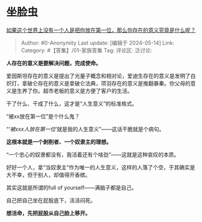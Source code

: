 # 坐脸虫
[如果这个世界上没有一个人是把你放在第一位，那么你存在的意义究竟是什么呢？](https://www.zhihu.com/question/640316383/answer/3497499156)

> Author: #0-Anonymity
> Last update: [编辑于 2024-05-14]
> Link:
> Category: #【答集】/01-家族答集 
> Tag:
> 评论区:
> 泛讨论:

**人存在的意义是要解决问题，完成使命。**

爱因斯坦存在的意义是提出了光量子概念和相对论，爱迪生存在的意义是发明了白炽灯，拿破仑存在的意义是拿破仑法典，项羽存在的意义是推翻暴秦。你父母的意义是生养了你。超市老板的意义是方便了客户的生活。

干了什么、干成了什么，这才是“人生意义”的标准格式。

“被xx放在第一位”是个什么鬼？

“‘*被xxx人放在第一位*’就是我的人生意义”——这话干脆就是个病句。

**这根本就是一个剥削者、一个奴隶主的理想。**

“一个忠心的奴隶都没有，我活着还有个啥劲”——这就是这种哀叹的本质。

好好一个人，拿“当奴隶主”作为唯一的人生意义，这样的人落了个空，于其确实是大不幸，但于别人，却值得开香槟。

其实这就是所谓的full of yourself——满脑子都是自己。

自己把自己坐在屁股底下，活活闷死。

**想活命，先把屁股从自己脸上移开。**
